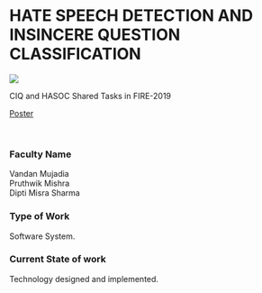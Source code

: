 # HATE SPEECH DETECTION AND INSINCERE QUESTION CLASSIFICATION

![](https://i.imgur.com/ZaDNpav.png)

CIQ and HASOC Shared Tasks in FIRE-2019

[Poster](20.%20HATE%20SPEECH%20DETECTION%20AND%20INSINCERE%20QUESTION%20CLASSIFICATION.pdf)

<br>


### Faculty Name

Vandan Mujadia<br>
Pruthwik Mishra<br>
Dipti Misra Sharma


### Type of Work

Software System.


### Current State of work

Technology designed and implemented.
